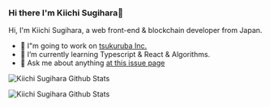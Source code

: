 ### Hi there I'm Kiichi Sugihara👋

Hi, I'm Kiichi Sugihara, a web front-end & blockchain developer from Japan.

- 🔭 I"m going to work on [tsukuruba Inc.](https://tsukuruba.com/)
- 🌱 I’m currently learning Typescript & React & Algorithms.
- 💬 Ask me about anything [at this issue page ](https://github.com/KiichiSugihara/KiichiSugihara/issues)

![Kiichi Sugihara Github Stats](https://github-readme-stats.vercel.app/api?username=KiichiSugihara&show_icons=true&title_color=fff&icon_color=79ff97&text_color=9f9f9f&bg_color=151515&hide=["contribs"])

![Kiichi Sugihara Github Stats](https://github-readme-stats.vercel.app/api/top-langs/?username=KiichiSugihara&layout=compact&theme=radical)
